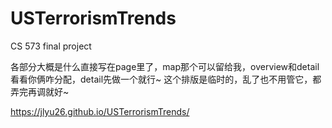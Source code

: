 # USTerrorismTrends
CS 573 final project


各部分大概是什么直接写在page里了，map那个可以留给我，overview和detail看看你俩咋分配，detail先做一个就行~ 这个排版是临时的，乱了也不用管它，都弄完再调就好~

https://jlyu26.github.io/USTerrorismTrends/
